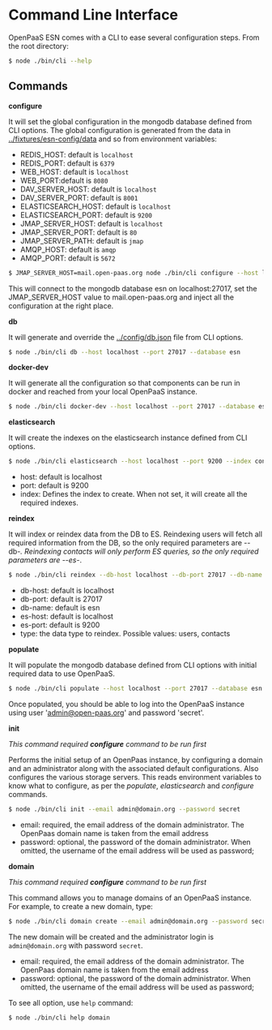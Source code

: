 # Command Line Interface

OpenPaaS ESN comes with a CLI to ease several configuration steps. From the root directory:

```bash
$ node ./bin/cli --help
```

## Commands

**configure**

It will set the global configuration in the mongodb database defined from CLI options.
The global configuration is generated from the data in [../fixtures/esn-config/data](../fixtures/esn-config/data) and so from environment variables:

- REDIS_HOST: default is `localhost`
- REDIS_PORT: default is `6379`
- WEB_HOST: default is `localhost`
- WEB_PORT:default is `8080`
- DAV_SERVER_HOST: default is `localhost`
- DAV_SERVER_PORT: default is `8001`
- ELASTICSEARCH_HOST: default is `localhost`
- ELASTICSEARCH_PORT: default is `9200`
- JMAP_SERVER_HOST: default is `localhost`
- JMAP_SERVER_PORT: default is `80`
- JMAP_SERVER_PATH: default is `jmap`
- AMQP_HOST: default is `amqp`
- AMQP_PORT: default is `5672`

```bash
$ JMAP_SERVER_HOST=mail.open-paas.org node ./bin/cli configure --host localhost --port 27017 --database esn
```

This will connect to the mongodb database esn on localhost:27017, set the JMAP_SERVER_HOST value to mail.open-paas.org and inject all the configuration at the right place.

**db**

It will generate and override the [../config/db.json](../config/db.json) file from CLI options.

```bash
$ node ./bin/cli db --host localhost --port 27017 --database esn
```

**docker-dev**

It will generate all the configuration so that components can be run in docker and reached from your local OpenPaaS instance.

```bash
$ node ./bin/cli docker-dev --host localhost --port 27017 --database esn
```

**elasticsearch**

It will create the indexes on the elasticsearch instance defined from CLI options.

```bash
$ node ./bin/cli elasticsearch --host localhost --port 9200 --index contacts
```

- host: default is localhost
- port: default is 9200
- index: Defines the index to create. When not set, it will create all the required indexes.

**reindex**

It will index or reindex data from the DB to ES.
Reindexing users will fetch all required information from the DB, so the only required parameters are --db-*.
Reindexing contacts will only perform ES queries, so the only required parameters are --es-*.

```bash
$ node ./bin/cli reindex --db-host localhost --db-port 27017 --db-name esn --type users
```

- db-host: default is localhost
- db-port: default is 27017
- db-name: default is esn
- es-host: default is localhost
- es-port: default is 9200
- type: the data type to reindex. Possible values: users, contacts

**populate**

It will populate the mongodb database defined from CLI options with initial required data to use OpenPaaS.

```bash
$ node ./bin/cli populate --host localhost --port 27017 --database esn
```

Once populated, you should be able to log into the OpenPaaS instance using user 'admin@open-paas.org' and password 'secret'.

**init**

_This command required **configure** command to be run first_

Performs the initial setup of an OpenPaas instance, by configuring a domain and an administrator
along with the associated default configurations. Also configures the various storage servers.
This reads environment variables to know what to configure, as per the *populate*, *elasticsearch* and *configure* commands.

```bash
$ node ./bin/cli init --email admin@domain.org --password secret
```

- email: required, the email address of the domain administrator. The OpenPaas domain name is taken from the email address
- password: optional, the password of the domain administrator. When omitted,
the username of the email address will be used as password;

**domain**

_This command required **configure** command to be run first_

This command allows you to manage domains of an OpenPaaS instance. For example,
to create a new domain, type:

```bash
$ node ./bin/cli domain create --email admin@domain.org --password secret
```

The new domain will be created and the administrator login is `admin@domain.org`
with password `secret`.

- email: required, the email address of the domain administrator. The OpenPaas domain name is taken from the email address
- password: optional, the password of the domain administrator. When omitted,
the username of the email address will be used as password;

To see all option, use `help` command:

```bash
$ node ./bin/cli help domain
```
